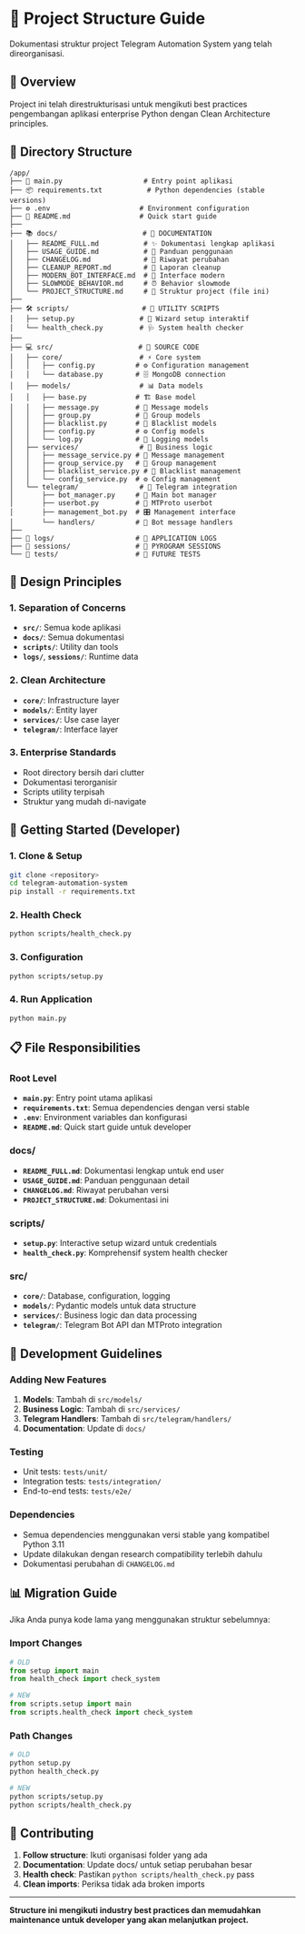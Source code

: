 # 📁 Project Structure Guide

Dokumentasi struktur project Telegram Automation System yang telah direorganisasi.

## 🎯 Overview

Project ini telah direstrukturisasi untuk mengikuti best practices pengembangan aplikasi enterprise Python dengan Clean Architecture principles.

## 📂 Directory Structure

```
/app/
├── 🚀 main.py                    # Entry point aplikasi
├── 📦 requirements.txt           # Python dependencies (stable versions)
├── ⚙️ .env                      # Environment configuration
├── 📖 README.md                 # Quick start guide
├── 
├── 📚 docs/                     # 📁 DOCUMENTATION
│   ├── README_FULL.md           # ✨ Dokumentasi lengkap aplikasi
│   ├── USAGE_GUIDE.md           # 🎯 Panduan penggunaan
│   ├── CHANGELOG.md             # 📝 Riwayat perubahan
│   ├── CLEANUP_REPORT.md        # 🧹 Laporan cleanup
│   ├── MODERN_BOT_INTERFACE.md  # 🎨 Interface modern
│   ├── SLOWMODE_BEHAVIOR.md     # ⏰ Behavior slowmode
│   └── PROJECT_STRUCTURE.md     # 📁 Struktur project (file ini)
├──
├── 🛠️ scripts/                  # 📁 UTILITY SCRIPTS  
│   ├── setup.py                # 🔧 Wizard setup interaktif
│   └── health_check.py         # 🩺 System health checker
├──
├── 💻 src/                     # 📁 SOURCE CODE
│   ├── core/                   # ⚡ Core system
│   │   ├── config.py          # ⚙️ Configuration management
│   │   └── database.py        # 🗄️ MongoDB connection
│   ├── models/                 # 📊 Data models
│   │   ├── base.py            # 🏗️ Base model
│   │   ├── message.py         # 💬 Message models
│   │   ├── group.py           # 👥 Group models
│   │   ├── blacklist.py       # 🚫 Blacklist models  
│   │   ├── config.py          # ⚙️ Config models
│   │   └── log.py             # 📝 Logging models
│   ├── services/               # 🔧 Business logic
│   │   ├── message_service.py # 💬 Message management
│   │   ├── group_service.py   # 👥 Group management
│   │   ├── blacklist_service.py # 🚫 Blacklist management
│   │   └── config_service.py  # ⚙️ Config management
│   └── telegram/               # 📱 Telegram integration
│       ├── bot_manager.py     # 🤖 Main bot manager
│       ├── userbot.py         # 👤 MTProto userbot
│       ├── management_bot.py  # 🎛️ Management interface
│       └── handlers/          # 📨 Bot message handlers
├──
├── 📝 logs/                    # 📁 APPLICATION LOGS
├── 🔐 sessions/                # 📁 PYROGRAM SESSIONS
└── 🧪 tests/                   # 📁 FUTURE TESTS
```

## 🎨 Design Principles

### 1. **Separation of Concerns**
- **`src/`**: Semua kode aplikasi
- **`docs/`**: Semua dokumentasi  
- **`scripts/`**: Utility dan tools
- **`logs/`**, **`sessions/`**: Runtime data

### 2. **Clean Architecture**
- **`core/`**: Infrastructure layer
- **`models/`**: Entity layer
- **`services/`**: Use case layer
- **`telegram/`**: Interface layer

### 3. **Enterprise Standards**
- Root directory bersih dari clutter
- Dokumentasi terorganisir
- Scripts utility terpisah
- Struktur yang mudah di-navigate

## 🚀 Getting Started (Developer)

### 1. Clone & Setup
```bash
git clone <repository>
cd telegram-automation-system
pip install -r requirements.txt
```

### 2. Health Check
```bash
python scripts/health_check.py
```

### 3. Configuration  
```bash
python scripts/setup.py
```

### 4. Run Application
```bash
python main.py
```

## 📋 File Responsibilities

### **Root Level**
- **`main.py`**: Entry point utama aplikasi
- **`requirements.txt`**: Semua dependencies dengan versi stable
- **`.env`**: Environment variables dan konfigurasi
- **`README.md`**: Quick start guide untuk developer

### **docs/**
- **`README_FULL.md`**: Dokumentasi lengkap untuk end user
- **`USAGE_GUIDE.md`**: Panduan penggunaan detail  
- **`CHANGELOG.md`**: Riwayat perubahan versi
- **`PROJECT_STRUCTURE.md`**: Dokumentasi ini

### **scripts/**
- **`setup.py`**: Interactive setup wizard untuk credentials
- **`health_check.py`**: Komprehensif system health checker

### **src/**
- **`core/`**: Database, configuration, logging
- **`models/`**: Pydantic models untuk data structure
- **`services/`**: Business logic dan data processing
- **`telegram/`**: Telegram Bot API dan MTProto integration

## 🔧 Development Guidelines

### Adding New Features
1. **Models**: Tambah di `src/models/`
2. **Business Logic**: Tambah di `src/services/`  
3. **Telegram Handlers**: Tambah di `src/telegram/handlers/`
4. **Documentation**: Update di `docs/`

### Testing
- Unit tests: `tests/unit/`
- Integration tests: `tests/integration/`
- End-to-end tests: `tests/e2e/`

### Dependencies
- Semua dependencies menggunakan versi stable yang kompatibel Python 3.11
- Update dilakukan dengan research compatibility terlebih dahulu
- Dokumentasi perubahan di `CHANGELOG.md`

## 📊 Migration Guide

Jika Anda punya kode lama yang menggunakan struktur sebelumnya:

### Import Changes
```python
# OLD
from setup import main
from health_check import check_system

# NEW  
from scripts.setup import main
from scripts.health_check import check_system
```

### Path Changes
```bash
# OLD
python setup.py
python health_check.py

# NEW
python scripts/setup.py  
python scripts/health_check.py
```

## 🤝 Contributing

1. **Follow structure**: Ikuti organisasi folder yang ada
2. **Documentation**: Update docs/ untuk setiap perubahan besar
3. **Health check**: Pastikan `python scripts/health_check.py` pass
4. **Clean imports**: Periksa tidak ada broken imports

---

**Structure ini mengikuti industry best practices dan memudahkan maintenance untuk developer yang akan melanjutkan project.**